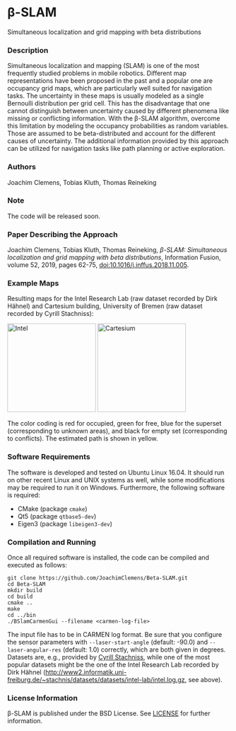 # β-SLAM
Simultaneous localization and grid mapping with beta distributions

### Description

Simultaneous localization and mapping (SLAM) is one of the most frequently studied problems in mobile robotics.
Different map representations have been proposed in the past and a popular one are occupancy grid maps, which are particularly well suited for navigation tasks. 
The uncertainty in these maps is usually modeled as a single Bernoulli distribution per grid cell.
This has the disadvantage that one cannot distinguish between uncertainty caused by different phenomena like missing or conflicting information. 
With the β-SLAM algorithm, overcome this limitation by modeling the occupancy probabilities as random variables.
Those are assumed to be beta-distributed and account for the different causes of uncertainty. 
The additional information provided by this approach can be utilized for navigation tasks like path planning or active exploration.

### Authors

Joachim Clemens, Tobias Kluth, Thomas Reineking

### Note

The code will be released soon.

### Paper Describing the Approach

Joachim Clemens, Tobias Kluth, Thomas Reineking, *β-SLAM: Simultaneous localization and grid mapping with beta distributions*, Information Fusion, volume 52, 2019, pages 62-75, [doi:10.1016/j.inffus.2018.11.005](https://doi.org/10.1016/j.inffus.2018.11.005).

### Example Maps

Resulting maps for the Intel Research Lab (raw dataset recorded by Dirk Hähnel) and Cartesium building, University of Bremen (raw dataset recorded by Cyrill Stachniss):

<image src="/images/intel.png" alt="Intel" height="200px" />
<image src="/images/cartesium.png" alt="Cartesium" height="200px" />

The color coding is red for occupied, green for free, blue for the superset (corresponding to unknown areas), and black for empty set (corresponding to conflicts).
The estimated path is shown in yellow.

### Software Requirements

The software is developed and tested on Ubuntu Linux 16.04.
It should run on other recent Linux and UNIX systems as well, while some modifications may be required to run it on Windows.
Furthermore, the following software is required:

* CMake (package `cmake`)
* Qt5 (package `qtbase5-dev`)
* Eigen3 (package `libeigen3-dev`)

### Compilation and Running

Once all required software is installed, the code can be compiled and executed as follows:

```
git clone https://github.com/JoachimClemens/Beta-SLAM.git
cd Beta-SLAM
mkdir build
cd build
cmake ..
make
cd ../bin
./BSlamCarmenGui --filename <carmen-log-file>
```

The input file has to be in CARMEN log format.
Be sure that you configure the sensor parameters with `--laser-start-angle` (default: -90.0) and `--laser-angular-res` (default: 1.0) correctly, which are both given in degrees.
Datasets are, e.g., provided by [Cyrill Stachniss](http://www2.informatik.uni-freiburg.de/~stachnis/datasets.html), while one of the most popular datasets might be the one of the Intel Research Lab recorded by Dirk Hähnel (http://www2.informatik.uni-freiburg.de/~stachnis/datasets/datasets/intel-lab/intel.log.gz, see above).


### License Information

β-SLAM is published under the BSD License. See [LICENSE](LICENSE) for further information.
